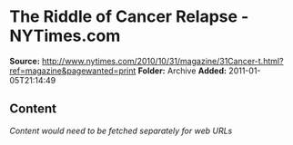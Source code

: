 # The Riddle of Cancer Relapse - NYTimes.com

**Source:** http://www.nytimes.com/2010/10/31/magazine/31Cancer-t.html?ref=magazine&pagewanted=print
**Folder:** Archive
**Added:** 2011-01-05T21:14:49




## Content
*Content would need to be fetched separately for web URLs*
